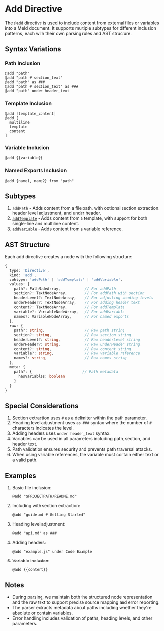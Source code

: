 # Add Directive

The `@add` directive is used to include content from external files or variables into a Meld document. It supports multiple subtypes for different inclusion patterns, each with their own parsing rules and AST structure.

## Syntax Variations

### Path Inclusion

```meld
@add "path"
@add "path # section_text"
@add "path" as ###
@add "path # section_text" as ###
@add "path" under header_text
```

### Template Inclusion

```meld
@add [template_content]
@add [
  multiline
  template
  content
]
```

### Variable Inclusion

```meld
@add {{variable}}
```

### Named Exports Inclusion

```meld
@add {name1, name2} from "path"
```

## Subtypes

1. [`addPath`](./addPath.md) - Adds content from a file path, with optional section extraction, header level adjustment, and under header.
2. [`addTemplate`](./addTemplate.md) - Adds content from a template, with support for both single-line and multiline content.
3. [`addVariable`](./addVariable.md) - Adds content from a variable reference.

## AST Structure

Each add directive creates a node with the following structure:

```typescript
{
  type: 'Directive',
  kind: 'add',
  subtype: 'addPath' | 'addTemplate' | 'addVariable',
  values: {
    path?: PathNodeArray,           // For addPath
    section?: TextNodeArray,        // For addPath with section
    headerLevel?: TextNodeArray,    // For adjusting heading levels
    underHeader?: TextNodeArray,    // For adding header text
    content?: TextNodeArray,        // For addTemplate
    variable?: VariableNodeArray,   // For addVariable
    names?: VariableNodeArray,      // For named exports
  },
  raw: {
    path?: string,                  // Raw path string
    section?: string,               // Raw section string
    headerLevel?: string,           // Raw headerLevel string
    underHeader?: string,           // Raw underHeader string
    content?: string,               // Raw content string
    variable?: string,              // Raw variable reference
    names?: string,                 // Raw names string
  },
  meta: {
    path?: {                       // Path metadata
      hasVariables: boolean
    }
  }
}
```

## Special Considerations

1. Section extraction uses `#` as a delimiter within the path parameter.
2. Heading level adjustment uses `as ###` syntax where the number of `#` characters indicates the level.
3. Adding headers uses `under header_text` syntax.
4. Variables can be used in all parameters including path, section, and header text.
5. Path validation ensures security and prevents path traversal attacks.
6. When using variable references, the variable must contain either text or a valid path.

## Examples

1. Basic file inclusion:
   ```meld
   @add "$PROJECTPATH/README.md"
   ```

2. Including with section extraction:
   ```meld
   @add "guide.md # Getting Started"
   ```

3. Heading level adjustment:
   ```meld
   @add "api.md" as ###
   ```

4. Adding headers:
   ```meld
   @add "example.js" under Code Example
   ```

5. Variable inclusion:
   ```meld
   @add {{content}}
   ```

## Notes

- During parsing, we maintain both the structured node representation and the raw text to support precise source mapping and error reporting.
- The parser extracts metadata about paths including whether they're absolute or contain variables.
- Error handling includes validation of paths, heading levels, and other parameters.